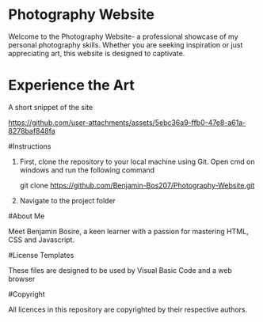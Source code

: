 # Photography Website
Welcome to the Photography Website- a professional showcase of my personal photography skills. Whether you are seeking inspiration or just appreciating art, this website is designed to captivate.

# Experience the Art

A short snippet of the site

https://github.com/user-attachments/assets/5ebc36a9-ffb0-47e8-a61a-8278baf848fa

#Instructions

1. First, clone the repository to your local machine using Git. Open cmd on windows and run the following command

   git clone https://github.com/Benjamin-Bos207/Photography-Website.git

2. Navigate to the project folder


#About Me

Meet Benjamin Bosire, a keen learner with a passion for mastering  HTML, CSS and Javascript.

#License Templates

These files are designed to be used by Visual Basic Code and a web browser

#Copyright

All licences in this repository are copyrighted by their respective authors.


   
